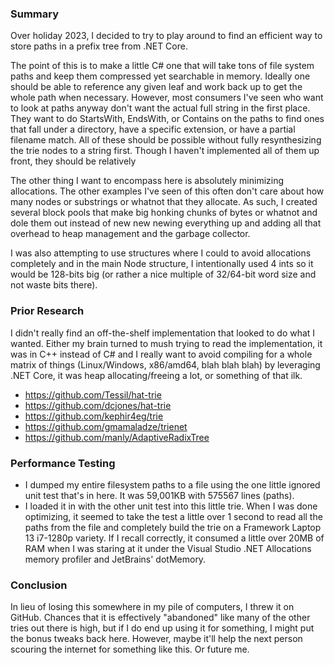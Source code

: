 ### Summary
Over holiday 2023, I decided to try to play around to find an efficient way to store paths in a prefix tree from .NET Core.

The point of this is to make a little C# one that will take tons of file system paths and keep them compressed yet searchable in memory. Ideally one should be able to reference any given leaf and work back up to get the whole path when necessary.
However, most consumers I've seen who want to look at paths anyway don't want the actual full string in the first place. They want to do StartsWith, EndsWith, or Contains on the paths to find ones that fall under a directory, have a specific extension, or have a partial filename match.
All of these should be possible without fully resynthesizing the trie nodes to a string first. Though I haven't implemented all of them up front, they should be relatively 

The other thing I want to encompass here is absolutely minimizing allocations. The other examples I've seen of this often don't care about how many nodes or substrings or whatnot that they allocate. As such, I created several block pools that make big honking chunks of bytes or whatnot and dole them out instead of new new newing everything up and adding all that overhead to heap management and the garbage collector.

I was also attempting to use structures where I could to avoid allocations completely and in the main Node structure, I intentionally used 4 ints so it would be 128-bits big (or rather a nice multiple of 32/64-bit word size and not waste bits there).

### Prior Research
I didn't really find an off-the-shelf implementation that looked to do what I wanted. Either my brain turned to mush trying to read the implementation, it was in C++ instead of C# and I really want to avoid compiling for a whole matrix of things (Linux/Windows, x86/amd64, blah blah blah) by leveraging .NET Core, it was heap allocating/freeing a lot, or something of that ilk. 

- https://github.com/Tessil/hat-trie
- https://github.com/dcjones/hat-trie
- https://github.com/kephir4eg/trie
- https://github.com/gmamaladze/trienet
- https://github.com/manly/AdaptiveRadixTree

### Performance Testing
- I dumped my entire filesystem paths to a file using the one little ignored unit test that's in here. It was 59,001KB with 575567 lines (paths).
- I loaded it in with the other unit test into this little trie. When I was done optimizing, it seemed to take the test a little over 1 second to read all the paths from the file and completely build the trie on a Framework Laptop 13 i7-1280p variety. If I recall correctly, it consumed a little over 20MB of RAM when I was staring at it under the Visual Studio .NET Allocations memory profiler and JetBrains' dotMemory.

### Conclusion
In lieu of losing this somewhere in my pile of computers, I threw it on GitHub. Chances that it is effectively "abandoned" like many of the other tries out there is high, but if I do end up using it for something, I might put the bonus tweaks back here.
However, maybe it'll help the next person scouring the internet for something like this. Or future me.

